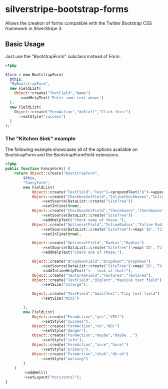 silverstripe-bootstrap-forms
============================

Allows the creation of forms compatible with the Twitter Bootstrap CSS framework in SilverStripe 3.

## Basic Usage
Just use the "BootstrapForm" subclass instead of Form.
```php
<?php

$form = new BootstrapForm(
  $this,
  "MyBootstrapForm",
  new FieldList(
    Object::create("TextField","Name")
      ->addHelpText('Enter some text above')
  ),
  new FieldList(
    Object::create("FormAction","doStuff","Click this!")
      ->setStyle("success")
  )
);
```

### The "Kitchen Sink" example
The following example showcases all of the options available on BootstrapForm and the BootstrapFormField extensions.

```php
<?php
public function FancyForm() {
	return Object::create("BootstrapForm",			
		$this,
		"FancyForm",
		new FieldList(
			Object::create("TextField","Text")->prependText("$")->appendText(".00"),
			Object::create("CheckboxSetField","InlineCheckboxes","Inline Checkboxes")
				->setSource(DataList::create("SiteTree"))
				->setInline(true),
			Object::create("CheckboxSetField","Checkboxes","Checkboxes")
				->setSource(DataList::create("SiteTree"))					
				->addHelpText("Check some of these."),
			Object::create("OptionsetField","InlineRadios","Inline Radios")
				->setSource(DataList::create("SiteTree")->map('ID','Title'))
				->setInline(true),					

			Object::create("OptionsetField","Radios","Radios")
				->setSource(DataList::create("SiteTree")->map('ID','Title'))					
				->addHelpText("Check one of these."),

			Object::create("DropdownField","Dropdown","Dropdown")
				->setSource(DataList::create("SiteTree")->map('ID','Title'))
				->addInlineHelpText("<-- look at that!"),
			Object::create("TextareaField","Textarea","Textarea"),
			Object::create("TextField","BigText","Massive text field")
				->setSize("xxlarge"),

			Object::create("TextField","SmallText","Tiny text field")
				->setSize("mini")

		),
		new FieldList(
			Object::create("FormAction","yes","YES!")
				->setStyle("success"),
			Object::create("FormAction","no","NO!")
				->setStyle("danger"),
			Object::create("FormAction","maybe","Maybe...")
				->setStyle("info"),
			Object::create("FormAction","sure","Sure!")
				->setStyle("primary"),
			Object::create("FormAction","uhoh","Uh-oh")
				->setStyle("warning")
		)
	)
		->addWell()
		->setLayout("horizontal");
}



```